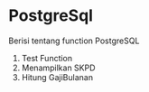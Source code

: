PostgreSql
==========

Berisi tentang function PostgreSQL

1. Test Function
2. Menampilkan SKPD
3. Hitung GajiBulanan
